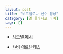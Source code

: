 ```yaml
---
layout: post
title: "바르셀로나 선수 영상"
category: [엘 클라시코 더비]
tags: []
---
```


* [리오넬 메시](https://www.youtube.com/watch?v=HqqKxAH9U3k)

* [샤비 에르난데스](https://www.youtube.com/watch?v=EicCXIkGKdI)

